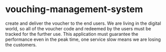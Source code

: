 # vouching-management-system
create and deliver the voucher to the end users. We are living in the digital world, so all of the voucher code and redeemed by the users must be tracked for the further use. This application must guarantee the performance even in the peak time, one service slow means we are losing the customers. 
